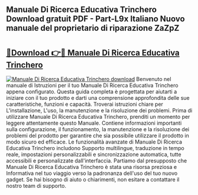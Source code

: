 ## Manuale Di Ricerca Educativa Trinchero Download gratuit PDF - Part-L9x Italiano Nuovo manuale del proprietario di riparazione ZaZpZ

# <h2><a href="http://dfdf59.blite.top/?on=Manuale+Di+Ricerca+Educativa+Trinchero">🔗Download 👉🔴 Manuale Di Ricerca Educativa Trinchero</a></h2>

[![Manuale Di Ricerca Educativa Trinchero download](https://i.imgur.com/lujVjoI.png)](http://dfdf59.blite.top/?on=Manuale+Di+Ricerca+Educativa+Trinchero)
Benvenuto nel manuale di Istruzioni per il tuo Manuale Di Ricerca Educativa Trinchero appena configurato. Questa guida completa è progettata per aiutarti a iniziare con il tuo prodotto e darti una comprensione approfondita delle sue caratteristiche, funzioni e capacità. Troverai istruzioni chiare per L'installazione, L'uso, la manutenzione e la risoluzione dei problemi. Prima di utilizzare Manuale Di Ricerca Educativa Trinchero, prenditi un momento per leggere attentamente questo Manuale. Contiene informazioni importanti sulla configurazione, il funzionamento, la manutenzione e la risoluzione dei problemi del prodotto per garantire che sia possibile utilizzare il prodotto in modo sicuro ed efficace. Le funzionalità avanzate di Manuale Di Ricerca Educativa Trinchero includono Supporto multilingue, traduzione in tempo reale, impostazioni personalizzabili e sincronizzazione automatica, tutte accessibili e personalizzate dall'interfaccia. Partiamo dal presupposto che Manuale Di Ricerca Educativa Trinchero è stata una risorsa preziosa e Informativa nel tuo viaggio verso la padronanza dell'uso del tuo nuovo gadget. Se hai bisogno di aiuto o chiarimenti, non esitare a contattare il nostro team di supporto.
